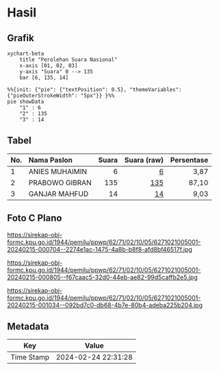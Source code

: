 # Hasil

## Grafik

```mermaid
xychart-beta
    title "Perolehan Suara Nasional"
    x-axis [01, 02, 03]
    y-axis "Suara" 0 --> 135
    bar [6, 135, 14]
```

```mermaid
%%{init: {"pie": {"textPosition": 0.5}, "themeVariables": {"pieOuterStrokeWidth": "5px"}} }%%
pie showData
    "1" : 6
    "2" : 135
    "3" : 14
```

## Tabel

| No. | Nama Paslon    | Suara | Suara (raw) | Persentase |
|:--- |:-------------- | -----:| -----------:| ----------:|
| 1   | ANIES MUHAIMIN | 6     | [6][p-1]    | 3,87       |
| 2   | PRABOWO GIBRAN | 135   | [135][p-2]  | 87,10      |
| 3   | GANJAR MAHFUD  | 14    | [14][p-3]   | 9,03       |


[p-1]: https://github.com/gigit-pemilu/pemilu-2024/blob/main/pilpres/hitung-suara/sub/62-kalimantan-tengah/sub/71-kota-palangkaraya/sub/02-bukit-batu/sub/1005-sei-gohong/sub/001-tps/sub/paslon-1.txt
[p-2]: https://github.com/gigit-pemilu/pemilu-2024/blob/main/pilpres/hitung-suara/sub/62-kalimantan-tengah/sub/71-kota-palangkaraya/sub/02-bukit-batu/sub/1005-sei-gohong/sub/001-tps/sub/paslon-2.txt
[p-3]: https://github.com/gigit-pemilu/pemilu-2024/blob/main/pilpres/hitung-suara/sub/62-kalimantan-tengah/sub/71-kota-palangkaraya/sub/02-bukit-batu/sub/1005-sei-gohong/sub/001-tps/sub/paslon-3.txt

## Foto C Plano

https://sirekap-obj-formc.kpu.go.id/1944/pemilu/ppwp/62/71/02/10/05/6271021005001-20240215-000704--2274e1ac-1475-4a8b-b8f8-afd8bf46517f.jpg

https://sirekap-obj-formc.kpu.go.id/1944/pemilu/ppwp/62/71/02/10/05/6271021005001-20240215-000805--f67caac5-32d0-44eb-ae82-99d5caffb2e5.jpg

https://sirekap-obj-formc.kpu.go.id/1944/pemilu/ppwp/62/71/02/10/05/6271021005001-20240215-001034--092bd7c0-db68-4b7e-80b4-adeba225b204.jpg


## Metadata

| Key        | Value               |
| ---------- | ------------------- |
| Time Stamp | 2024-02-24 22:31:28 |



